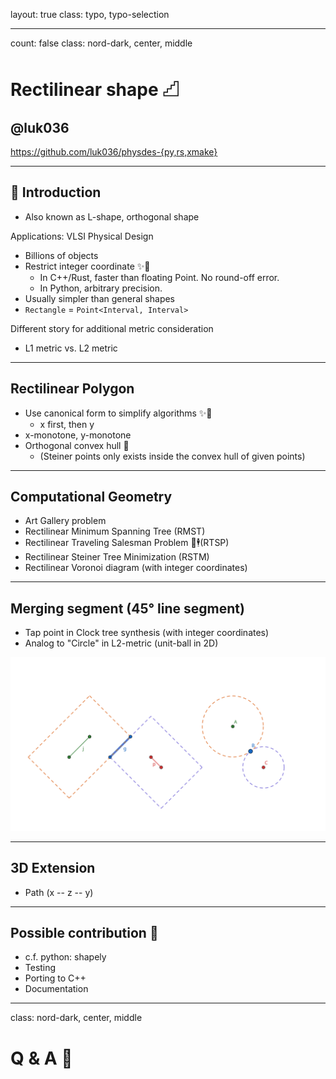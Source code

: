 layout: true
class: typo, typo-selection

---

count: false
class: nord-dark, center, middle

# Rectilinear shape 𓊍 

## @luk036
<https://github.com/luk036/physdes-{py,rs,xmake}>

---
 
## 📖 Introduction

- Also known as L-shape, orthogonal shape

Applications: VLSI Physical Design

- Billions of objects
- Restrict integer coordinate ✨🚀
    - In C++/Rust, faster than floating Point. No round-off error.
    - In Python, arbitrary precision.
- Usually simpler than general shapes
- `Rectangle` = `Point<Interval, Interval>`

Different story for additional metric consideration
- L1 metric vs. L2 metric

---

## Rectilinear Polygon

- Use canonical form to simplify algorithms ✨🚀
    - x first, then y
- x-monotone, y-monotone
- Orthogonal convex hull 🔲
   - (Steiner points only exists inside the convex hull of given points)

---

## Computational Geometry

- Art Gallery problem
- Rectilinear Minimum Spanning Tree (RMST)
- Rectilinear Traveling Salesman Problem 🧳🕴(RTSP)
- Rectilinear Steiner Tree Minimization (RSTM)
- Rectilinear Voronoi diagram (with integer coordinates)

---

## Merging segment (45° line segment)

- Tap point in Clock tree synthesis (with integer coordinates)
- Analog to "Circle" in L2-metric (unit-ball in 2D)

![image](figs/TRR-analog-to-circle.svg)

---

## 3D Extension

- Path (x -- z -- y)

---

## Possible contribution 🤏

- c.f. python: shapely
- Testing
- Porting to C++
- Documentation

---

class: nord-dark, center, middle

# Q & A 🙋
